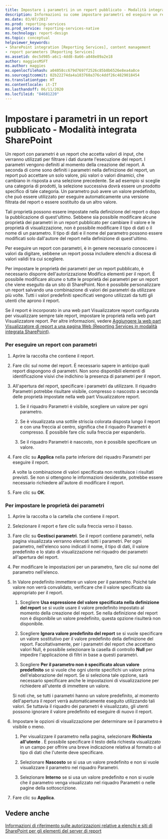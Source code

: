 ```yaml
---
title: Impostare i parametri in un report pubblicato - Modalità integrata SharePoint | Microsoft Docs
description: Informazioni su come impostare parametri ed eseguire un report con parametri, nella definizione del report o dopo la pubblicazione di questo, in Generatore report.
ms.date: 03/07/2017
ms.prod: reporting-services
ms.prod_service: reporting-services-native
ms.technology: report-design
ms.topic: conceptual
helpviewer_keywords:
- SharePoint integration [Reporting Services], content management
- report parameters [Reporting Services]
ms.assetid: dec5d985-a6c1-4dd8-8a66-a848e89a2e18
author: maggiesMSFT
ms.author: maggies
ms.openlocfilehash: a04058cc679d7697f2526c85b8b6526e8ea4a8ce
ms.sourcegitcommit: 02b22274da4a103760a376c4ddf26c4829018454
ms.translationtype: HT
ms.contentlocale: it-IT
ms.lasthandoff: 06/11/2020
ms.locfileid: "84681220"
---
```

# <a name="set-parameters-on-a-published-report---sharepoint-integrated-mode"></a>Impostare i parametri in un report pubblicato - Modalità integrata SharePoint
  Un report con parametri è un report che accetta valori di input, che verranno utilizzati per filtrare i dati durante l'esecuzione del report. I parametri vengono definiti al momento della creazione del report. A seconda di come sono definiti i parametri nella definizione del report, un report può accettare un solo valore, più valori o valori dinamici, che cambiano in risposta a una selezione precedente. Se ad esempio si sceglie una categoria di prodotti, la selezione successiva dovrà essere un prodotto specifico di tale categoria. Un parametro può avere un valore predefinito, che può essere utilizzato per eseguire automaticamente una versione filtrata del report o essere sostituito da un altro valore.  
  
 Tali proprietà possono essere impostate nella definizione del report o dopo la pubblicazione di quest'ultimo. Sebbene sia possibile modificare alcune proprietà dei parametri in un report pubblicato per cambiare il valore e le proprietà di visualizzazione, non è possibile modificare il tipo di dati o il nome di un parametro. Il tipo di dati e il nome del parametro possono essere modificati solo dall'autore del report nella definizione di quest'ultimo.  
  
 Per eseguire un report con parametri, è in genere necessario conoscere i valori da digitare, sebbene un report possa includere elenchi a discesa di valori validi tra cui scegliere.  
  
 Per impostare le proprietà dei parametri per un report pubblicato, è necessario disporre dell'autorizzazione Modifica elementi per il report. È possibile modificare alcune o tutte le proprietà dei parametri per un report che viene eseguito da un sito di SharePoint. Non è possibile personalizzare un report salvando una combinazione di valori dei parametri da utilizzare più volte. Tutti i valori predefiniti specificati vengono utilizzati da tutti gli utenti che aprono il report.  
  
 Se il report è incorporato in una web part Visualizzatore report configurata per visualizzare sempre tale report, impostare le proprietà nella web part Visualizzatore report. Per altre informazioni, vedere [Aggiungere la web part Visualizzatore di report a una pagina Web &#40;Reporting Services in modalità integrata SharePoint&#41;](../../reporting-services/report-server-sharepoint/add-the-report-viewer-web-part-to-a-web-page.md).  
  
### <a name="to-run-a-parameterized-report"></a>Per eseguire un report con parametri  
  
1.  Aprire la raccolta che contiene il report.  
  
2.  Fare clic sul nome del report. È necessario sapere in anticipo quali report dispongono di parametri. Non sono disponibili elementi di identificazione visivi che indichino la presenza di parametri per il report.  
  
3.  All'apertura del report, specificare i parametri da utilizzare. Il riquadro Parametri potrebbe risultare visibile, compresso o nascosto a seconda delle proprietà impostate nella web part Visualizzatore report.  
  
    1.  Se il riquadro Parametri è visibile, scegliere un valore per ogni parametro.  
  
    2.  Se è visualizzata una sottile striscia colorata disposta lungo il report e con una freccia al centro, significa che il riquadro Parametri è compresso. È possibile fare clic sulla freccia per espanderlo.  
  
    3.  Se il riquadro Parametri è nascosto, non è possibile specificare un valore.  
  
4.  Fare clic su **Applica** nella parte inferiore del riquadro Parametri per eseguire il report.  
  
     A volte la combinazione di valori specificata non restituisce i risultati previsti. Se non si ottengono le informazioni desiderate, potrebbe essere necessario richiedere all'autore di modificare il report.  
  
5.  Fare clic su **OK**.  
  
### <a name="to-set-parameter-properties"></a>Per impostare le proprietà dei parametri  
  
1.  Aprire la raccolta o la cartella che contiene il report.  
  
2.  Selezionare il report e fare clic sulla freccia verso il basso.  
  
3.  Fare clic su **Gestisci parametri**. Se il report contiene parametri, nella pagina visualizzata verranno elencati tutti i parametri. Per ogni parametro, nell'elenco sono indicati il nome, il tipo di dati, il valore predefinito e lo stato di visualizzazione nel riquadro dei parametri all'apertura del report.  
  
4.  Per modificare le impostazioni per un parametro, fare clic sul nome del parametro nell'elenco.  
  
5.  In Valore predefinito immettere un valore per il parametro. Poiché tale valore non verrà convalidato, verificare che il valore specificato sia appropriato per il report.  
  
    1.  Scegliere **Usa espressione del valore specificata nella definizione del report** se si vuole usare il valore predefinito impostato al momento della creazione del report. Se nella definizione del report non è disponibile un valore predefinito, questa opzione risulterà non disponibile.  
  
    2.  Scegliere **Ignora valore predefinito del report** se si vuole specificare un valore sostitutivo per il valore predefinito della definizione del report. Facoltativamente, per i parametri del report che accettano valori Null, è possibile selezionare la casella di controllo **Null** per impedire l'applicazione di filtri in base a questi parametri.  
  
    3.  Scegliere **Per il parametro non è specificato alcun valore predefinito** se si vuole che ogni utente specifichi un valore prima dell'elaborazione del report. Se si seleziona tale opzione, sarà necessario specificare anche le impostazioni di visualizzazione per richiedere all'utente di immettere un valore.  
  
     Si noti che, se tutti i parametri hanno un valore predefinito, al momento dell'apertura il report verrà automaticamente eseguito utilizzando tali valori. Se tuttavia il riquadro dei parametri è visualizzato, gli utenti possono ignorare il valore predefinito ed eseguire di nuovo il report.  
  
6.  Impostare le opzioni di visualizzazione per determinare se il parametro è visibile o meno.  
  
    1.  Per visualizzare il parametro nella pagina, selezionare **Richiesta all'utente** . È possibile specificare il testo della richiesta visualizzato in un campo per offrire una breve indicazione relativa al formato o al tipo di dati che l'utente deve specificare.  
  
    2.  Selezionare **Nascosto** se si usa un valore predefinito e non si vuole visualizzare il parametro nel riquadro Parametri.  
  
    3.  Selezionare **Interno** se si usa un valore predefinito e non si vuole che il parametro venga visualizzato nel riquadro Parametri o nelle pagine della sottoscrizione.  
  
7.  Fare clic su **Applica**.  
  
## <a name="see-also"></a>Vedere anche  
 [Informazioni di riferimento sulle autorizzazioni relative a elenchi e siti di SharePoint per gli elementi del server di report](../../reporting-services/security/sharepoint-site-and-list-permission-reference-for-report-server-items.md)  
  
  
